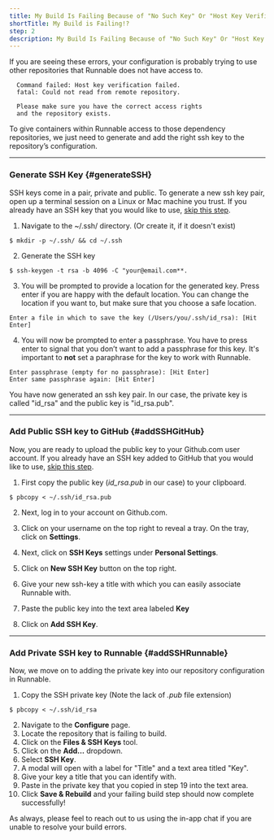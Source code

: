 ```yaml
---
title: My Build Is Failing Because of "No Such Key" Or "Host Key Verification Failed". What Do I Do?
shortTitle: My Build is Failing!?
step: 2
description: My Build Is Failing Because of "No Such Key" Or "Host Key Verification Failed". What Do I Do?
---
```


If you are seeing these errors, your configuration is probably trying to use other repositories that Runnable does not have access to.

```
  Command failed: Host key verification failed.
  fatal: Could not read from remote repository.

  Please make sure you have the correct access rights
  and the repository exists.
```

To give containers within Runnable access to those dependency repositories, we just need to generate and add the right ssh key to the repository’s configuration.

---

### Generate SSH Key {#generateSSH}

SSH keys come in a pair, private and public. To generate a new ssh key pair, open up a terminal session on a Linux or Mac machine you trust. If you already have an SSH key that you would like to use, [skip this step](#addSSHGitHub).

1. Navigate to the ~/.ssh/ directory. (Or create it, if it doesn't exist)
  ```
  $ mkdir -p ~/.ssh/ && cd ~/.ssh
  ```

2. Generate the SSH key
  ```
  $ ssh-keygen -t rsa -b 4096 -C "your@email.com**.
  ```

3. You will be prompted to provide a location for the generated key. Press enter if you are happy with the default location. You can change the location if you want to, but make sure that you choose a safe location.
```
Enter a file in which to save the key (/Users/you/.ssh/id_rsa): [Hit Enter]
```

4. You will now be prompted to enter a passphrase. You have to press enter to signal that you don’t want to add a passphrase for this key. It's important to **not** set a paraphrase for the key to work with Runnable.
```
Enter passphrase (empty for no passphrase): [Hit Enter]
Enter same passphrase again: [Hit Enter]
```

You have now generated an ssh key pair. In our case, the private key is called  "id_rsa" and the public key is "id_rsa.pub".

---

### Add Public SSH key to GitHub {#addSSHGitHub}

Now, you are ready to upload the public key to your Github.com user account. If you already have an SSH key added to GitHub that you would like to use, [skip this step](#addSSHRunnable).

1. First copy the public key (*id_rsa.pub* in our case) to your clipboard.
```
$ pbcopy < ~/.ssh/id_rsa.pub
```

2. Next, log in to your account on Github.com.

3. Click on your username on the top right to reveal a tray. On the tray, click on **Settings**.  

4. Next, click on **SSH Keys** settings under **Personal Settings**.

5. Click on **New SSH Key** button on the top right.

6. Give your new ssh-key a title with which you can easily associate Runnable with.

7. Paste the public key into the text area labeled **Key**

8. Click on **Add SSH Key**.

---

### Add Private SSH key to Runnable {#addSSHRunnable}

Now, we move on to adding the private key into our repository configuration in Runnable.

1. Copy the SSH private key (Note the lack of *.pub* file extension)
```
$ pbcopy < ~/.ssh/id_rsa
```

2. Navigate to the **Configure** page.
3. Locate the repository that is failing to build.
4. Click on the **Files & SSH Keys** tool.
5. Click on the **Add…** dropdown.
6. Select **SSH Key**.
7. A modal will open with a label for "Title" and a text area titled "Key".
8. Give your key a title that you can identify with.
9. Paste in the private key that you copied in step 19 into the text area.
10. Click **Save & Rebuild** and your failing build step should now complete successfully!

As always, please feel to reach out to us using the in-app chat if you are unable to resolve your build errors.
